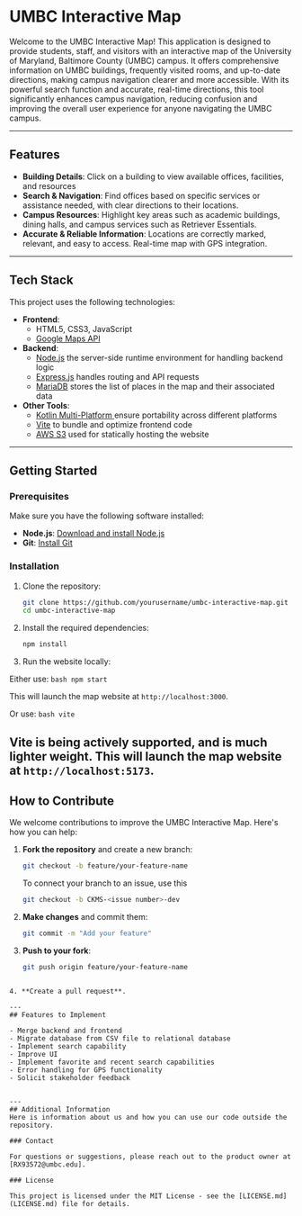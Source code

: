# UMBC Interactive Map

Welcome to the UMBC Interactive Map! This application is designed to provide students, staff, and visitors with an interactive map of the University of Maryland, Baltimore County (UMBC) campus. It offers comprehensive information on UMBC buildings, frequently visited rooms, and up-to-date directions, making campus navigation clearer and more accessible. With its powerful search function and accurate, real-time directions, this tool significantly enhances campus navigation, reducing confusion and improving the overall user experience for anyone navigating the UMBC campus.

---
## Features
  
- **Building Details**: Click on a building to view available offices, facilities, and resources
- **Search & Navigation**: Find offices based on specific services or assistance needed, with clear directions to their locations.
- **Campus Resources**: Highlight key areas such as academic buildings, dining halls, and campus services such as Retriever Essentials.
- **Accurate & Reliable Information**: Locations are correctly marked, relevant, and easy to access. Real-time map with GPS integration.

---

## Tech Stack

This project uses the following technologies:

- **Frontend**: 
  - HTML5, CSS3, JavaScript 
  - [Google Maps API](https://developers.google.com/maps/documentation/javascript/get-api-key)
- **Backend**: 
  - [Node.js](https://nodejs.org/en) the server-side runtime environment for handling backend logic
  - [Express.js](https://expressjs.com/)  handles routing and API requests
  - [MariaDB](https://mariadb.com/) stores the list of places in the map and their associated data
- **Other Tools**:
  - [Kotlin Multi-Platform ](https://kotlinlang.org/docs/multiplatform.html) ensure portability across different platforms
  - [Vite](https://vite.dev/) to bundle and optimize frontend code
  - [AWS S3](https://aws.amazon.com/pm/serv-s3/?gclid=Cj0KCQjw7dm-BhCoARIsALFk4v8X0cwMKcTpry7Ypk74512cHsSFqtgSV4IPeGJWpJ703it4mUHLMukaAiOfEALw_wcB&trk=20e04791-939c-4db9-8964-ee54c41bc6ad&sc_channel=ps&ef_id=Cj0KCQjw7dm-BhCoARIsALFk4v8X0cwMKcTpry7Ypk74512cHsSFqtgSV4IPeGJWpJ703it4mUHLMukaAiOfEALw_wcB:G:s&s_kwcid=AL!4422!3!651751060962!e!!g!!aws%20s3!19852662362!145019251177) used for statically hosting the website
  
---

## Getting Started

### Prerequisites

Make sure you have the following software installed:

- **Node.js**: [Download and install Node.js](https://nodejs.org/)
- **Git**: [Install Git](https://git-scm.com/)

### Installation

1. Clone the repository:
   ```bash
   git clone https://github.com/yourusername/umbc-interactive-map.git
   cd umbc-interactive-map
   ```

2. Install the required dependencies:
   ```bash
   npm install
   ```

3. Run the website locally:

Either use:
      ```bash
      npm start
      ```

This will launch the map website at `http://localhost:3000`.

Or use:
      ```bash
      vite
      ``` 
 
Vite is being actively supported, and is much lighter weight.
This will launch the map website at `http://localhost:5173`.
---
## How to Contribute

We welcome contributions to improve the UMBC Interactive Map. Here's how you can help:

1. **Fork the repository** and create a new branch:
   ```bash
   git checkout -b feature/your-feature-name
   ```
   
    To connect your branch to an issue, use this
    ```bash
    git checkout -b CKMS-<issue number>-dev
    ```

2. **Make changes** and commit them:
   ```bash
   git commit -m "Add your feature"
   ```

3. **Push to your fork**:
   ```bash
   git push origin feature/your-feature-name
   ```
    ```bash

```
4. **Create a pull request**.

---
## Features to Implement

- Merge backend and frontend
- Migrate database from CSV file to relational database
- Implement search capability
- Improve UI
- Implement favorite and recent search capabilities
- Error handling for GPS functionality
- Solicit stakeholder feedback


---
## Additional Information
Here is information about us and how you can use our code outside the repository.

### Contact

For questions or suggestions, please reach out to the product owner at [RX93572@umbc.edu].

### License

This project is licensed under the MIT License - see the [LICENSE.md](LICENSE.md) file for details.
